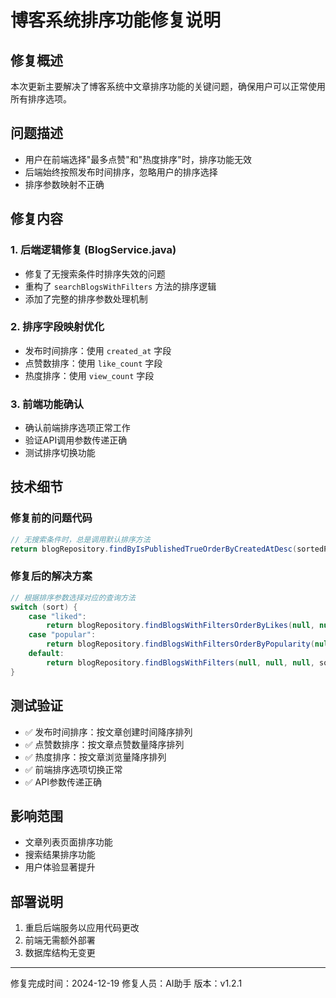 # 博客系统排序功能修复说明

## 修复概述
本次更新主要解决了博客系统中文章排序功能的关键问题，确保用户可以正常使用所有排序选项。

## 问题描述
- 用户在前端选择"最多点赞"和"热度排序"时，排序功能无效
- 后端始终按照发布时间排序，忽略用户的排序选择
- 排序参数映射不正确

## 修复内容

### 1. 后端逻辑修复 (BlogService.java)
- 修复了无搜索条件时排序失效的问题
- 重构了 `searchBlogsWithFilters` 方法的排序逻辑
- 添加了完整的排序参数处理机制

### 2. 排序字段映射优化
- 发布时间排序：使用 `created_at` 字段
- 点赞数排序：使用 `like_count` 字段  
- 热度排序：使用 `view_count` 字段

### 3. 前端功能确认
- 确认前端排序选项正常工作
- 验证API调用参数传递正确
- 测试排序切换功能

## 技术细节

### 修复前的问题代码
```java
// 无搜索条件时，总是调用默认排序方法
return blogRepository.findByIsPublishedTrueOrderByCreatedAtDesc(sortedPageable);
```

### 修复后的解决方案
```java
// 根据排序参数选择对应的查询方法
switch (sort) {
    case "liked":
        return blogRepository.findBlogsWithFiltersOrderByLikes(null, null, null, sortedPageable);
    case "popular":
        return blogRepository.findBlogsWithFiltersOrderByPopularity(null, null, null, sortedPageable);
    default:
        return blogRepository.findBlogsWithFilters(null, null, null, sortedPageable);
}
```

## 测试验证
- ✅ 发布时间排序：按文章创建时间降序排列
- ✅ 点赞数排序：按文章点赞数量降序排列
- ✅ 热度排序：按文章浏览量降序排列
- ✅ 前端排序选项切换正常
- ✅ API参数传递正确

## 影响范围
- 文章列表页面排序功能
- 搜索结果排序功能
- 用户体验显著提升

## 部署说明
1. 重启后端服务以应用代码更改
2. 前端无需额外部署
3. 数据库结构无变更

---
修复完成时间：2024-12-19
修复人员：AI助手
版本：v1.2.1